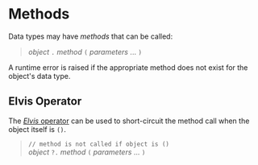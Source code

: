 Methods
=======

Data types may have _methods_ that can be called:

> _object_ `.` _method_ `(` _parameters_ ... `)`

A runtime error is raised if the appropriate method does not exist for the object's data type.


Elvis Operator
--------------

The [_Elvis_ operator](https://en.wikipedia.org/wiki/Elvis_operator) can be used to short-circuit
the method call when the object itself is `()`.

> `// method is not called if object is ()`  
> _object_ `?.` _method_ `(` _parameters_ ... `)`
